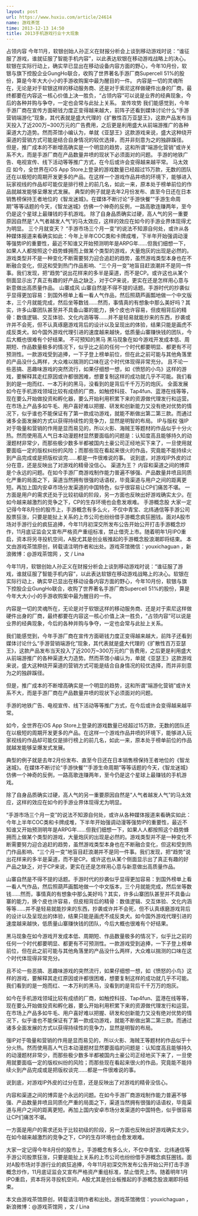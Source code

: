 ```yaml
---
layout: post
url: https://www.huxiu.com/article/24614
name: 游戏茶馆
time: 2013-12-13 14:50
title: 2013手机游戏行业十大现象
---
```

占领内容 今年11月，软银创始人孙正义在财报分析会上谈到移动游戏时说：“谁征服了游戏，谁就征服了智能手机内容”，以此表达软银在移动游戏战略上的决心。软银在实际行动上，确实早已显出在移动设备内容方面的野心，今年10月份，软银与旗下控股企业GungHo联合，收购了世界著名手游厂商Supercell 51%的股份，算是今年大大小小的手游收购案中最为醒目的一件。 内容是一切的灵魂所在，无论是对于软银这样的移动服务商、还是对于索尼这样做硬件出身的厂商，最终都要在内容这一核心价值上决一胜负，“占领内容”可以说是业界的经典现象，今后的各种并购与争夺，一定也会常与此扯上关系。 宣传攻势 我们能感觉到，今年手游厂商在宣传方面砸钱力度正变得越来越大，前阵子还看到媒体讨论什么“手游营销端游化”现象，其代表就是盛大代理的《扩散性百万亚瑟王》，这款产品发布当天投入了近200万~300万元的广告费用，之后更是利用盛大从前端游推广的各种渠道大力造势。然而茶馆小编认为，单就《亚瑟王》这款游戏来说，盛大这种绕开渠道的营销方式可能是结合自身情况的较优选择，而并非刻意为之的独辟蹊径。 但是，推广成本的不断增高确实是一个明显的趋势，这和所谓“端游化营销”或许关系不大，而是手游厂商在产品数量井喷的现状下必须面对的问题。 手游的地铁广告、电视宣传、线下活动等等推广方式，在今后或许会变得越来越平常。 马太效应 如今，全世界在iOS App Store上登录的游戏数量已经超过15万款，无数的团队还在以极短的周期开发更多的产品。在这样一个游戏作品井喷的环境下，能够进入玩家视线的作品却可能仅是排行榜上的前几名，如此一来，原本处于榜单前位的作品就越发能够呈爆发式发展。 典型的例子就是去年2月份发布、直至今日还在日本销售榜保持王者地位的《智龙迷城》。在媒体不断讨论“手游快餐”“手游生命周期”等等话题的今天，《智龙迷城》仿佛一个神奇的反例，一路高歌连赚两年，至今仍是这个星球上最赚钱的手机游戏。 除了自身品质确实过硬，高人气的另一重要原因自然是“人气者越发人气”的马太效应，这样的效应在如今的手游业界体现得尤为明显。 三个月就变天？ “手游市场三个月一变”的说法不知源自何处，或许从各种媒体报道来看确实如此：今年上半年COC类和卡牌成堆，下半年开始强调动漫等强势IP的重要性，最近不知谁又开始预测明年是ARPG年……但我们细想一下，如果人人都按照这个趋势蜂拥而上做某个类型的游戏，大量炮灰的出现是必然的。游戏类型并不是一种变化不断需要努力迎合追赶的趋势，虽然游戏类型本身也在不断融合变化，但这和受到热门作品影响、“三个月一变”地盲目赶浪潮并不是同一件事。我们发现，把“趋势”说出花样来的多半是渠道，而不是CP。或许这也从某个侧面显示出了真正有趣的好产品之缺乏，对于CP来说，更实在还是怎样用心意与新意做出高质量作品。 山寨成风 山寨自然是不得不提的话题。手游时代的抄袭似乎显得更加容易：到国外榜单上看一看人气作品，然后照葫芦画瓢地做一个中文版本，三个月就能完成，然后坐等数钱……然而，事情真的有想象中那么美好吗？其实，许多山寨团队甚至并不具备山寨的能力，换个皮也许容易，但皮相背后的精骨：数值逻辑、交互体验、文化内涵等等……并不是轻易就能抄来的东西，抄袭或许并不会死，但不认真琢磨游戏背后的设计以及呈现出的体验，结果只能是画虎不成反类犬。如今国外游戏代理引进的速度越来越快，低质量山寨赚快钱的团队，今后大概也很难有个好结果。 不可预知的黑马 黑马现象在如今游戏开发成本低、周期短、作品数量极多的情况下，似乎比之前的任何一个时代都要明显、都更有不可预测性。一款游戏受到追捧，一下子登上榜单前位，但在此之前可能与其他角落里的产品没什么两样，大众难以揣测的口味在这个时代体现得非常充分。 且不论一些恶搞、恶趣味游戏的突然流行，如果仔细想一想，如《愤怒的小鸟》这样的游戏，要解释其走红原因或许都很困难，想要复制这样的成功就几乎不可能。我们看到的是一炮而红、一本万利的黑马，没看到的是背后千千万万的炮灰。 全面发展 如今在手机游戏领域比较有成绩的厂商，如触控科技、Tap4fun、蓝港在线等等，现在要么开始做投资和孵化器，要么开始利用积累下来的资源做代理发行和运营。在市场上产品多如牛毛、用户喜好难以把握、研发和创新能力又没有绝对优势的情况下，似乎谁也不能保证有了第一款成功游戏，就能不断做出第二第三款。而通过诸多全面发展的方式以获得持续性的竞争力，显然是明智的布局。 IP与版权 强IP对于吸量和营销的作用是显而易见的，所以火影、海贼王等题材的作品似乎十分火热。然而使用高人气日本动漫题材显然要面临的问题是：认知度高且能够持久的动漫题材非常少，而那些极少数多半都被国内土豪公司正经地买下来了，一旦使用就要面临一定的版权纠纷的风险；而那些现在看起来很火的作品，究竟能不能持续火到产品完成或是把版权谈完……都是一件很难说的事。 说到底，对游戏IP外皮的过分在意，还是反映出了对游戏的精骨没信心。 渠道为王？ 内容和渠道之间的博弈是个永远的问题。在如今手游厂商游戏制作能力普遍不够强、产品数量井喷且同质化严重的局面之下，渠道当然拥有很强的话语权，毕竟渠道与用户之间的距离更短。再加上国内安卓市场分发渠道的中国特色，似乎很容易让CP们痛苦不堪。 一方面是用户的需求还处于比较初级的阶段，另一方面也反映出好游戏确实太少。在如今越来越激烈的竞争之下，CP的生存环境也会愈发艰难。 手游概念股 大家一定记得今年8月份的股市上，手游概念有多么火，不仅中青宝、北纬通信等手游公司股票狂涨，只要是能扯上关系的上市公司也纷纷借手游概念疯狂圈钱。面对A股市场对手游行业的疯狂追捧，今年11月初深交所发布公告开始公开打击手游概念炒作，11月底证监会又宣布严格资产重组标准，禁止借壳上市。随着明年1月IPO重启，资本将另寻投机空间，A股尤其是创业板推起的手游概念股浪潮即将结束。 本文由游戏茶馆原创，转载请注明作者和出处。游戏茶馆微信：youxichaguan ，新浪微博：@游戏茶馆网 ，文 / Lina

今年11月，软银创始人孙正义在财报分析会上谈到移动游戏时说：“谁征服了游戏，谁就征服了智能手机内容”，以此表达软银在移动游戏战略上的决心。软银在实际行动上，确实早已显出在移动设备内容方面的野心，今年10月份，软银与旗下控股企业GungHo联合，收购了世界著名手游厂商Supercell 51%的股份，算是今年大大小小的手游收购案中最为醒目的一件。

内容是一切的灵魂所在，无论是对于软银这样的移动服务商、还是对于索尼这样做硬件出身的厂商，最终都要在内容这一核心价值上决一胜负，“占领内容”可以说是业界的经典现象，今后的各种并购与争夺，一定也会常与此扯上关系。

我们能感觉到，今年手游厂商在宣传方面砸钱力度正变得越来越大，前阵子还看到媒体讨论什么“手游营销端游化”现象，其代表就是盛大代理的《扩散性百万亚瑟王》，这款产品发布当天投入了近200万~300万元的广告费用，之后更是利用盛大从前端游推广的各种渠道大力造势。然而茶馆小编认为，单就《亚瑟王》这款游戏来说，盛大这种绕开渠道的营销方式可能是结合自身情况的较优选择，而并非刻意为之的独辟蹊径。

但是，推广成本的不断增高确实是一个明显的趋势，这和所谓“端游化营销”或许关系不大，而是手游厂商在产品数量井喷的现状下必须面对的问题。

手游的地铁广告、电视宣传、线下活动等等推广方式，在今后或许会变得越来越平常。

如今，全世界在iOS App Store上登录的游戏数量已经超过15万款，无数的团队还在以极短的周期开发更多的产品。在这样一个游戏作品井喷的环境下，能够进入玩家视线的作品却可能仅是排行榜上的前几名，如此一来，原本处于榜单前位的作品就越发能够呈爆发式发展。

典型的例子就是去年2月份发布、直至今日还在日本销售榜保持王者地位的《智龙迷城》。在媒体不断讨论“手游快餐”“手游生命周期”等等话题的今天，《智龙迷城》仿佛一个神奇的反例，一路高歌连赚两年，至今仍是这个星球上最赚钱的手机游戏。

除了自身品质确实过硬，高人气的另一重要原因自然是“人气者越发人气”的马太效应，这样的效应在如今的手游业界体现得尤为明显。

“手游市场三个月一变”的说法不知源自何处，或许从各种媒体报道来看确实如此：今年上半年COC类和卡牌成堆，下半年开始强调动漫等强势IP的重要性，最近不知谁又开始预测明年是ARPG年……但我们细想一下，如果人人都按照这个趋势蜂拥而上做某个类型的游戏，大量炮灰的出现是必然的。游戏类型并不是一种变化不断需要努力迎合追赶的趋势，虽然游戏类型本身也在不断融合变化，但这和受到热门作品影响、“三个月一变”地盲目赶浪潮并不是同一件事。我们发现，把“趋势”说出花样来的多半是渠道，而不是CP。或许这也从某个侧面显示出了真正有趣的好产品之缺乏，对于CP来说，更实在还是怎样用心意与新意做出高质量作品。

山寨自然是不得不提的话题。手游时代的抄袭似乎显得更加容易：到国外榜单上看一看人气作品，然后照葫芦画瓢地做一个中文版本，三个月就能完成，然后坐等数钱……然而，事情真的有想象中那么美好吗？其实，许多山寨团队甚至并不具备山寨的能力，换个皮也许容易，但皮相背后的精骨：数值逻辑、交互体验、文化内涵等等……并不是轻易就能抄来的东西，抄袭或许并不会死，但不认真琢磨游戏背后的设计以及呈现出的体验，结果只能是画虎不成反类犬。如今国外游戏代理引进的速度越来越快，低质量山寨赚快钱的团队，今后大概也很难有个好结果。

黑马现象在如今游戏开发成本低、周期短、作品数量极多的情况下，似乎比之前的任何一个时代都要明显、都更有不可预测性。一款游戏受到追捧，一下子登上榜单前位，但在此之前可能与其他角落里的产品没什么两样，大众难以揣测的口味在这个时代体现得非常充分。

且不论一些恶搞、恶趣味游戏的突然流行，如果仔细想一想，如《愤怒的小鸟》这样的游戏，要解释其走红原因或许都很困难，想要复制这样的成功就几乎不可能。我们看到的是一炮而红、一本万利的黑马，没看到的是背后千千万万的炮灰。

如今在手机游戏领域比较有成绩的厂商，如触控科技、Tap4fun、蓝港在线等等，现在要么开始做投资和孵化器，要么开始利用积累下来的资源做代理发行和运营。在市场上产品多如牛毛、用户喜好难以把握、研发和创新能力又没有绝对优势的情况下，似乎谁也不能保证有了第一款成功游戏，就能不断做出第二第三款。而通过诸多全面发展的方式以获得持续性的竞争力，显然是明智的布局。

强IP对于吸量和营销的作用是显而易见的，所以火影、海贼王等题材的作品似乎十分火热。然而使用高人气日本动漫题材显然要面临的问题是：认知度高且能够持久的动漫题材非常少，而那些极少数多半都被国内土豪公司正经地买下来了，一旦使用就要面临一定的版权纠纷的风险；而那些现在看起来很火的作品，究竟能不能持续火到产品完成或是把版权谈完……都是一件很难说的事。

说到底，对游戏IP外皮的过分在意，还是反映出了对游戏的精骨没信心。

内容和渠道之间的博弈是个永远的问题。在如今手游厂商游戏制作能力普遍不够强、产品数量井喷且同质化严重的局面之下，渠道当然拥有很强的话语权，毕竟渠道与用户之间的距离更短。再加上国内安卓市场分发渠道的中国特色，似乎很容易让CP们痛苦不堪。

一方面是用户的需求还处于比较初级的阶段，另一方面也反映出好游戏确实太少。在如今越来越激烈的竞争之下，CP的生存环境也会愈发艰难。

大家一定记得今年8月份的股市上，手游概念有多么火，不仅中青宝、北纬通信等手游公司股票狂涨，只要是能扯上关系的上市公司也纷纷借手游概念疯狂圈钱。面对A股市场对手游行业的疯狂追捧，今年11月初深交所发布公告开始公开打击手游概念炒作，11月底证监会又宣布严格资产重组标准，禁止借壳上市。随着明年1月IPO重启，资本将另寻投机空间，A股尤其是创业板推起的手游概念股浪潮即将结束。

本文由游戏茶馆原创，转载请注明作者和出处。游戏茶馆微信：youxichaguan ，新浪微博：@游戏茶馆网 ，文 / Lina

